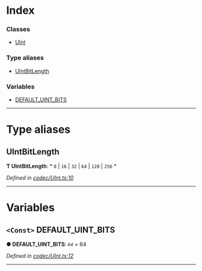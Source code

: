 

# Index

### Classes

* [UInt](../classes/_codec_uint_.uint.md)

### Type aliases

* [UIntBitLength](_codec_uint_.md#uintbitlength)

### Variables

* [DEFAULT_UINT_BITS](_codec_uint_.md#default_uint_bits)

---

# Type aliases

<a id="uintbitlength"></a>

##  UIntBitLength

**Ƭ UIntBitLength**: * `8` &#124; `16` &#124; `32` &#124; `64` &#124; `128` &#124; `256`
*

*Defined in [codec/UInt.ts:10](https://github.com/polkadot-js/api/blob/d0ff893/packages/types/src/codec/UInt.ts#L10)*

___

# Variables

<a id="default_uint_bits"></a>

## `<Const>` DEFAULT_UINT_BITS

**● DEFAULT_UINT_BITS**: *`64`* = 64

*Defined in [codec/UInt.ts:12](https://github.com/polkadot-js/api/blob/d0ff893/packages/types/src/codec/UInt.ts#L12)*

___

